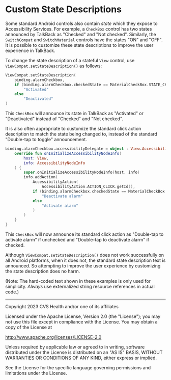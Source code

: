 # Custom State Descriptions
Some standard Android controls also contain _state_ which they expose to Accessibility Services. For example, a `CheckBox` control has two states announced by TalkBack as "Checked" and "Not checked". Similarly, the `SwitchCompat` and `SwitchMaterial` controls have the states "ON" and "OFF". It is possible to customize these state descriptions to improve the user experience in TalkBack.

To change the state description of a stateful `View` control, use `ViewCompat.setStateDescription()` as follows: 

```kotlin
ViewCompat.setStateDescription(
    binding.alarmCheckbox,
    if (binding.alarmCheckbox.checkedState == MaterialCheckBox.STATE_CHECKED)
        "Activated" 
    else 
        "Deactivated"
)
```

This `CheckBox` will announce its state in TalkBack as "Activated" or "Deactivated" instead of "Checked" and "Not checked".

It is also often appropriate to customize the standard click action description to match the state being changed to, instead of the standard "Double-tap to toggle" announcement.

```kotlin
binding.alarmCheckbox.accessibilityDelegate = object : View.AccessibilityDelegate() {
    override fun onInitializeAccessibilityNodeInfo(
        host: View,
        info: AccessibilityNodeInfo
    ) {
        super.onInitializeAccessibilityNodeInfo(host, info)
        info.addAction(
            AccessibilityAction(
                AccessibilityAction.ACTION_CLICK.getId(),
            if (binding.alarmCheckbox.checkedState == MaterialCheckBox.STATE_CHECKED)
                "Deactivate alarm" 
            else 
                "Activate alarm"
            )
        )
    }
}
```

This `CheckBox` will now announce its standard click action as "Double-tap to activate alarm" if unchecked and "Double-tap to deactivate alarm" if checked.

Although `ViewCompat.setStateDescription()` does not work successfully on all Android platforms, when it does not, the standard state description text is announced. So attempting to improve the user experience by customizing the state description does no harm.

(Note: The hard-coded text shown in these examples is only used for simplicity. _Always_ use externalized string resource references in actual code.)

----

Copyright 2023 CVS Health and/or one of its affiliates
   
Licensed under the Apache License, Version 2.0 (the "License");
you may not use this file except in compliance with the License.
You may obtain a copy of the License at

http://www.apache.org/licenses/LICENSE-2.0
       
Unless required by applicable law or agreed to in writing, software
distributed under the License is distributed on an "AS IS" BASIS,
WITHOUT WARRANTIES OR CONDITIONS OF ANY KIND, either express or implied.
   
See the License for the specific language governing permissions and
limitations under the License.
